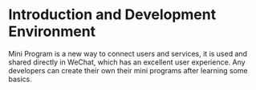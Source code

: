 # Introduction and Development Environment
Mini Program is a new way to connect users and services, it is used and shared directly in WeChat, which has an excellent user experience. Any developers can create their own their mini programs after learning some basics.